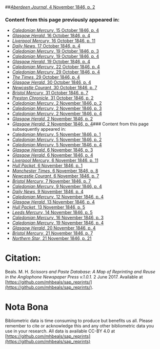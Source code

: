##[*Aberdeen Journal*, 4 November 1846, p. 2](https://mhbeals.github.io/sap_html/Aberdeen-Journal/Aberdeen-Journal-4-November-1846-p-2)

### Content from this page previously appeared in:
+ [*Caledonian Mercury*, 15 October 1846, p. 4](https://mhbeals.github.io/sap_html/Caledonian-Mercury/Caledonian-Mercury-15-October-1846-p-4)
+ [*Glasgow Herald*, 16 October 1846, p. 4](https://mhbeals.github.io/sap_html/Glasgow-Herald/Glasgow-Herald-16-October-1846-p-4)
+ [*Liverpool Mercury*, 16 October 1846, p. 11](https://mhbeals.github.io/sap_html/Liverpool-Mercury/Liverpool-Mercury-16-October-1846-p-11)
+ [*Daily News*, 17 October 1846, p. 4](https://mhbeals.github.io/sap_html/Daily-News/Daily-News-17-October-1846-p-4)
+ [*Caledonian Mercury*, 19 October 1846, p. 3](https://mhbeals.github.io/sap_html/Caledonian-Mercury/Caledonian-Mercury-19-October-1846-p-3)
+ [*Caledonian Mercury*, 19 October 1846, p. 4](https://mhbeals.github.io/sap_html/Caledonian-Mercury/Caledonian-Mercury-19-October-1846-p-4)
+ [*Glasgow Herald*, 19 October 1846, p. 4](https://mhbeals.github.io/sap_html/Glasgow-Herald/Glasgow-Herald-19-October-1846-p-4)
+ [*Caledonian Mercury*, 22 October 1846, p. 4](https://mhbeals.github.io/sap_html/Caledonian-Mercury/Caledonian-Mercury-22-October-1846-p-4)
+ [*Caledonian Mercury*, 29 October 1846, p. 4](https://mhbeals.github.io/sap_html/Caledonian-Mercury/Caledonian-Mercury-29-October-1846-p-4)
+ [*The Times*, 29 October 1846, p. 4](https://mhbeals.github.io/sap_html/The-Times/The-Times-29-October-1846-p-4)
+ [*Glasgow Herald*, 30 October 1846, p. 4](https://mhbeals.github.io/sap_html/Glasgow-Herald/Glasgow-Herald-30-October-1846-p-4)
+ [*Newcastle Courant*, 30 October 1846, p. 7](https://mhbeals.github.io/sap_html/Newcastle-Courant/Newcastle-Courant-30-October-1846-p-7)
+ [*Bristol Mercury*, 31 October 1846, p. 7](https://mhbeals.github.io/sap_html/Bristol-Mercury/Bristol-Mercury-31-October-1846-p-7)
+ [*Preston Chronicle*, 31 October 1846, p. 2](https://mhbeals.github.io/sap_html/Preston-Chronicle/Preston-Chronicle-31-October-1846-p-2)
+ [*Caledonian Mercury*, 2 November 1846, p. 2](https://mhbeals.github.io/sap_html/Caledonian-Mercury/Caledonian-Mercury-2-November-1846-p-2)
+ [*Caledonian Mercury*, 2 November 1846, p. 3](https://mhbeals.github.io/sap_html/Caledonian-Mercury/Caledonian-Mercury-2-November-1846-p-3)
+ [*Caledonian Mercury*, 2 November 1846, p. 4](https://mhbeals.github.io/sap_html/Caledonian-Mercury/Caledonian-Mercury-2-November-1846-p-4)
+ [*Glasgow Herald*, 2 November 1846, p. 2](https://mhbeals.github.io/sap_html/Glasgow-Herald/Glasgow-Herald-2-November-1846-p-2)
+ [*Glasgow Herald*, 2 November 1846, p. 4](https://mhbeals.github.io/sap_html/Glasgow-Herald/Glasgow-Herald-2-November-1846-p-4)### Content from this page subsequently appeared in:
+ [*Caledonian Mercury*, 5 November 1846, p. 1](https://mhbeals.github.io/sap_html/Caledonian-Mercury/Caledonian-Mercury-5-November-1846-p-1)
+ [*Caledonian Mercury*, 5 November 1846, p. 2](https://mhbeals.github.io/sap_html/Caledonian-Mercury/Caledonian-Mercury-5-November-1846-p-2)
+ [*Caledonian Mercury*, 5 November 1846, p. 4](https://mhbeals.github.io/sap_html/Caledonian-Mercury/Caledonian-Mercury-5-November-1846-p-4)
+ [*Glasgow Herald*, 6 November 1846, p. 3](https://mhbeals.github.io/sap_html/Glasgow-Herald/Glasgow-Herald-6-November-1846-p-3)
+ [*Glasgow Herald*, 6 November 1846, p. 4](https://mhbeals.github.io/sap_html/Glasgow-Herald/Glasgow-Herald-6-November-1846-p-4)
+ [*Liverpool Mercury*, 6 November 1846, p. 11](https://mhbeals.github.io/sap_html/Liverpool-Mercury/Liverpool-Mercury-6-November-1846-p-11)
+ [*Hull Packet*, 6 November 1846, p. 1](https://mhbeals.github.io/sap_html/Hull-Packet/Hull-Packet-6-November-1846-p-1)
+ [*Manchester Times*, 6 November 1846, p. 8](https://mhbeals.github.io/sap_html/Manchester-Times/Manchester-Times-6-November-1846-p-8)
+ [*Newcastle Courant*, 6 November 1846, p. 7](https://mhbeals.github.io/sap_html/Newcastle-Courant/Newcastle-Courant-6-November-1846-p-7)
+ [*Bristol Mercury*, 7 November 1846, p. 7](https://mhbeals.github.io/sap_html/Bristol-Mercury/Bristol-Mercury-7-November-1846-p-7)
+ [*Caledonian Mercury*, 9 November 1846, p. 4](https://mhbeals.github.io/sap_html/Caledonian-Mercury/Caledonian-Mercury-9-November-1846-p-4)
+ [*Daily News*, 9 November 1846, p. 4](https://mhbeals.github.io/sap_html/Daily-News/Daily-News-9-November-1846-p-4)
+ [*Caledonian Mercury*, 12 November 1846, p. 4](https://mhbeals.github.io/sap_html/Caledonian-Mercury/Caledonian-Mercury-12-November-1846-p-4)
+ [*Glasgow Herald*, 13 November 1846, p. 4](https://mhbeals.github.io/sap_html/Glasgow-Herald/Glasgow-Herald-13-November-1846-p-4)
+ [*Hull Packet*, 13 November 1846, p. 5](https://mhbeals.github.io/sap_html/Hull-Packet/Hull-Packet-13-November-1846-p-5)
+ [*Leeds Mercury*, 14 November 1846, p. 5](https://mhbeals.github.io/sap_html/Leeds-Mercury/Leeds-Mercury-14-November-1846-p-5)
+ [*Caledonian Mercury*, 16 November 1846, p. 3](https://mhbeals.github.io/sap_html/Caledonian-Mercury/Caledonian-Mercury-16-November-1846-p-3)
+ [*Caledonian Mercury*, 19 November 1846, p. 4](https://mhbeals.github.io/sap_html/Caledonian-Mercury/Caledonian-Mercury-19-November-1846-p-4)
+ [*Glasgow Herald*, 20 November 1846, p. 4](https://mhbeals.github.io/sap_html/Glasgow-Herald/Glasgow-Herald-20-November-1846-p-4)
+ [*Bristol Mercury*, 21 November 1846, p. 7](https://mhbeals.github.io/sap_html/Bristol-Mercury/Bristol-Mercury-21-November-1846-p-7)
+ [*Northern Star*, 21 November 1846, p. 21](https://mhbeals.github.io/sap_html/Northern-Star/Northern-Star-21-November-1846-p-21)
                    
# Citation: 

Beals. M. H. *Scissors and Paste Database: A Map of Reprinting and Reuse in the Anglophone Newspaper Press v.1.0.1.* 2 June 2017. Available at [https://github.com/mhbeals/sap_reprints/](https://github.com/mhbeals/sap_reprints/). 
                    
# Nota Bona

Bibliometric data is time consuming to produce but benefits us all. Please remember to cite or acknowledge this and any other bibliometric data you use in your research. All data is available CC-BY 4.0 at [https://github.com/mhbeals/sap_reprints](https://github.com/mhbeals/sap_reprints)